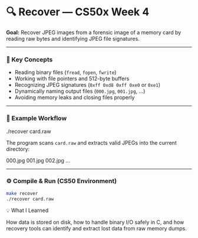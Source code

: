 # 🔍 Recover — CS50x Week 4

**Goal:** Recover JPEG images from a forensic image of a memory card by reading raw bytes and identifying JPEG file signatures.

---

### 🧠 Key Concepts
- Reading binary files (`fread`, `fopen`, `fwrite`)
- Working with file pointers and 512-byte buffers
- Recognizing JPEG signatures (`0xff 0xd8 0xff 0xe0` or `0xe1`)
- Dynamically naming output files (`000.jpg`, `001.jpg`, …)
- Avoiding memory leaks and closing files properly

---

### 🧩 Example Workflow

./recover card.raw

The program scans `card.raw` and extracts valid JPEGs into the current directory:

000.jpg
001.jpg
002.jpg
...


---

### ⚙️ Compile & Run (CS50 Environment)
```bash
make recover
./recover card.raw
```
💡 What I Learned

How data is stored on disk, how to handle binary I/O safely in C,
and how recovery tools can identify and extract lost data from raw memory dumps.
